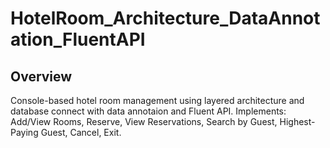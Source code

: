 # HotelRoom_Architecture_DataAnnotation_FluentAPI
## Overview
Console-based hotel room management using layered architecture and database connect with data annotaion and Fluent API.
Implements: Add/View Rooms, Reserve, View Reservations, Search by Guest, Highest-Paying Guest, Cancel, Exit.
